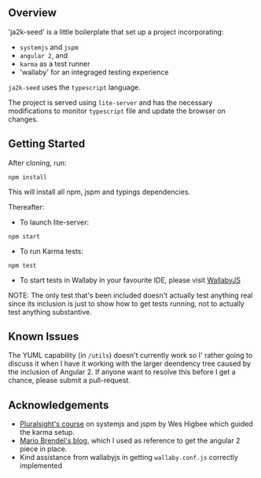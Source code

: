 ## Overview
'ja2k-seed' is a little boilerplate that set up a project incorporating:
- `systemjs` and `jspm`
- `angular 2`, and
- `karma` as a test runner
- 'wallaby' for an integraged testing experience

`ja2k-seed` uses the `typescript` language.

The project is served using `lite-server` and has the necessary modifications
to monitor `typescript` file and update the browser on changes.

## Getting Started
After cloning, run:
```
npm install
```
This will install all npm, jspm and typings dependencies.

Thereafter:
- To launch lite-server:
```
npm start
```
- To run Karma tests:
```
npm test
```
- To start tests in Wallaby in your favourite IDE, please visit [WallabyJS](http://wallabyjs.com)

NOTE: The only test that's been included doesn't actually test
anything real since its inclusion is just to show how to get tests
running, not to actually test anything substantive.

## Known Issues
The YUML capability (in `/utils`) doesn't currently work so I' rather going to discuss it
when I have it working with the larger deendency tree caused by the inclusion
of Angular 2. If anyone want to resolve this before I get a chance, please submit a pull-request.
## Acknowledgements
- [Pluralsight's course](https://app.pluralsight.com/library/courses/javascript-systemjs-jspm/table-of-contents) on systemjs and jspm by Wes Higbee which guided the karma setup.
- [Mario Brendel's blog](http://www.mario-brendel.com/angular2-setup/2016/01/28/Angular2_Jspm_Setup_Part1/),
 which I used as reference to get the angular 2 piece in place.
- Kind assistance from wallabyjs in getting `wallaby.conf.js` correctly implemented
